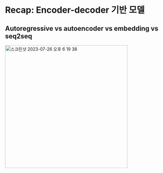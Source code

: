 # Recap: Encoder-decoder 기반 모델
## Autoregressive vs autoencoder vs embedding vs seq2seq

<img width="401" alt="스크린샷 2023-07-26 오후 6 19 38" src="https://github.com/joony0512/Deep_Learning_Class/assets/109457820/1bd17caa-79d5-4aba-9602-9acc4a5b3c1b">
